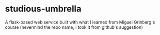 # studious-umbrella
A flask-based web service built with what I learned from Miguel Grinberg's course
(nevermind the repo name, I took it from github's suggestion)
